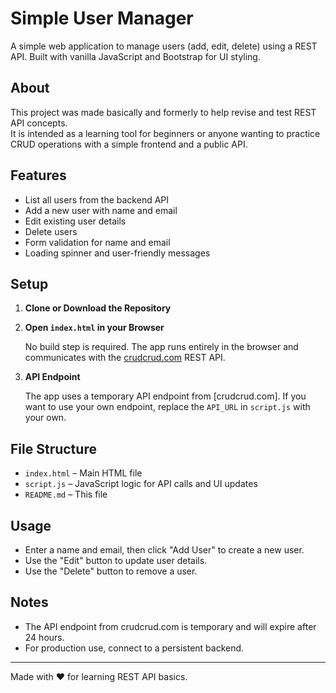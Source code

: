 # Simple User Manager

A simple web application to manage users (add, edit, delete) using a REST API. Built with vanilla JavaScript and Bootstrap for UI styling.

## About

This project was made basically and formerly to help revise and test REST API concepts.  
It is intended as a learning tool for beginners or anyone wanting to practice CRUD operations with a simple frontend and a public API.

## Features

- List all users from the backend API
- Add a new user with name and email
- Edit existing user details
- Delete users
- Form validation for name and email
- Loading spinner and user-friendly messages

## Setup

1. **Clone or Download the Repository**

2. **Open `index.html` in your Browser**

   No build step is required. The app runs entirely in the browser and communicates with the [crudcrud.com](https://crudcrud.com/) REST API.

3. **API Endpoint**

   The app uses a temporary API endpoint from [crudcrud.com]. If you want to use your own endpoint, replace the `API_URL` in `script.js` with your own.

## File Structure

- `index.html` – Main HTML file
- `script.js` – JavaScript logic for API calls and UI updates
- `README.md` – This file

## Usage

- Enter a name and email, then click "Add User" to create a new user.
- Use the "Edit" button to update user details.
- Use the "Delete" button to remove a user.

## Notes

- The API endpoint from crudcrud.com is temporary and will expire after 24 hours.
- For production use, connect to a persistent backend.

---
Made with ❤️ for learning REST API basics.
